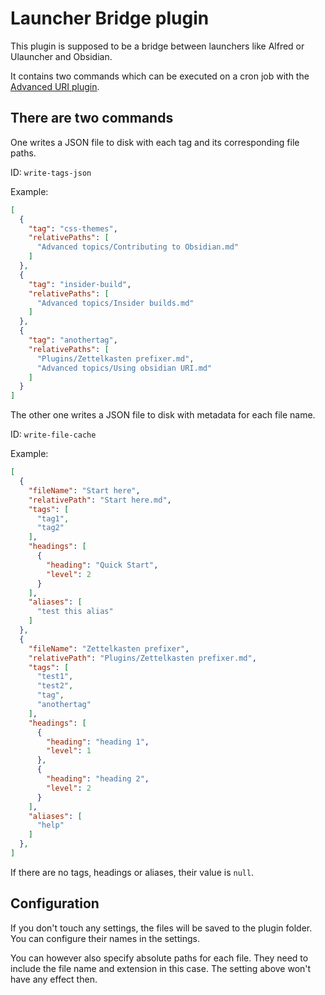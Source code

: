 # Launcher Bridge plugin

This plugin is supposed to be a bridge between launchers like Alfred or Ulauncher and Obsidian.

It contains two commands which can be executed on a cron job with the [Advanced URI plugin](https://github.com/Vinzent03/obsidian-advanced-uri).

## There are two commands

One writes a JSON file to disk with each tag and its corresponding file paths.

ID: `write-tags-json`

Example:

```json
[
  {
    "tag": "css-themes",
    "relativePaths": [
      "Advanced topics/Contributing to Obsidian.md"
    ]
  },
  {
    "tag": "insider-build",
    "relativePaths": [
      "Advanced topics/Insider builds.md"
    ]
  },
  {
    "tag": "anothertag",
    "relativePaths": [
      "Plugins/Zettelkasten prefixer.md",
      "Advanced topics/Using obsidian URI.md"
    ]
  }
]
```


The other one writes a JSON file to disk with metadata for each file name.

ID: `write-file-cache`

Example:

```json
[
  {
    "fileName": "Start here",
    "relativePath": "Start here.md",
    "tags": [
      "tag1",
      "tag2"
    ],
    "headings": [
      {
        "heading": "Quick Start",
        "level": 2
      }
    ],
    "aliases": [
      "test this alias"
    ]
  },
  {
    "fileName": "Zettelkasten prefixer",
    "relativePath": "Plugins/Zettelkasten prefixer.md",
    "tags": [
      "test1",
      "test2",
      "tag",
      "anothertag"
    ],
    "headings": [
      {
        "heading": "heading 1",
        "level": 1
      },
      {
        "heading": "heading 2",
        "level": 2
      }
    ],
    "aliases": [
      "help"
    ]
  },
]
```

If there are no tags, headings or aliases, their value is `null`.

## Configuration

If you don't touch any settings, the files will be saved to the plugin folder. You can configure their names in the settings.

You can however also specify absolute paths for each file. They need to include the file name and extension in this case. The setting above won't have any effect then.